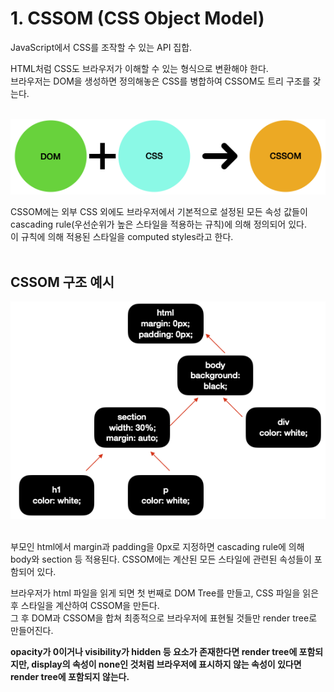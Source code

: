 # 1. CSSOM (CSS Object Model)

JavaScript에서 CSS를 조작할 수 있는 API 집합.

HTML처럼 CSS도 브라우저가 이해할 수 있는 형식으로 변환해야 한다. <br>
브라우저는 DOM을 생성하면 정의해놓은 CSS를 병합하여 CSSOM도 트리 구조를 갖는다.
<br><br>

<img src ='img/05_cssom.png' alt='CSSOM' /> <br>

CSSOM에는 외부 CSS 외에도 브라우저에서 기본적으로 설정된 모든 속성 값들이 cascading rule(우선순위가 높은 스타일을 적용하는 규칙)에 의해 정의되어 있다. <br>
이 규칙에 의해 적용된 스타일을 computed styles라고 한다.
<br><br>

## CSSOM 구조 예시

<img src ='img/06_cssom_tree.png' alt='tree' /> <br><br>

부모인 html에서 margin과 padding을 0px로 지정하면 cascading rule에 의해 body와 section 등 적용된다. CSSOM에는 계산된 모든 스타일에 관련된 속성들이 포함되어 있다.<br>

브라우저가 html 파일을 읽게 되면 첫 번째로 DOM Tree를 만들고, CSS 파일을 읽은 후 스타일을 계산하여 CSSOM을 만든다.<br>
그 후 DOM과 CSSOM을 합쳐 최종적으로 브라우저에 표현될 것들만 render tree로 만들어진다.
<br>

**opacity가 0이거나 visibility가 hidden 등 요소가 존재한다면 render tree에 포함되지만, display의 속성이 none인 것처럼 브라우저에 표시하지 않는 속성이 있다면 render tree에 포함되지 않는다.**
